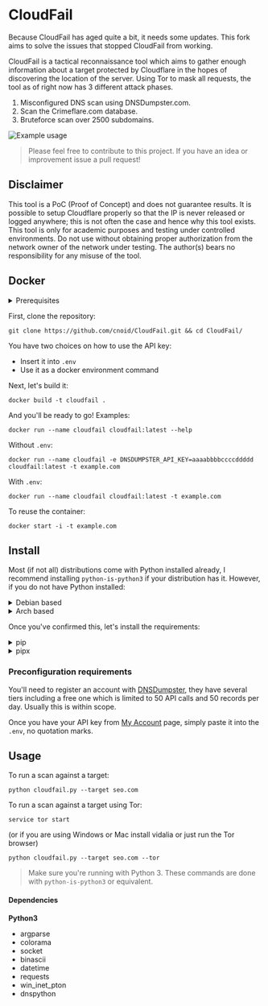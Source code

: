 # CloudFail
Because CloudFail has aged quite a bit, it needs some updates. This fork aims to solve the issues that stopped CloudFail from working.

CloudFail is a tactical reconnaissance tool which aims to gather enough information about a target protected by Cloudflare in the hopes of discovering the location of the server. Using Tor to mask all requests, the tool as of right now has 3 different attack phases.

1. Misconfigured DNS scan using DNSDumpster.com.
2. Scan the Crimeflare.com database.
3. Bruteforce scan over 2500 subdomains.

![Example usage](http://puu.sh/pq7vH/62d56aa41f.png "Example usage")

> Please feel free to contribute to this project. If you have an idea or improvement issue a pull request!

## Disclaimer
This tool is a PoC (Proof of Concept) and does not guarantee results.  It is possible to setup Cloudflare properly so that the IP is never released or logged anywhere; this is not often the case and hence why this tool exists.
This tool is only for academic purposes and testing  under controlled environments. Do not use without obtaining proper authorization
from the network owner of the network under testing.
The author(s) bears no responsibility for any misuse of the tool.

## Docker

<details><summary>Prerequisites</summary>
You'll need to register an account with [DNSDumpster](https://dnsdumpster.com/), they have several tiers including a free one which is limited to 50 API calls and 50 records per day. Usually this is within scope.


We'll need the API key from the [My Account](https://dnsdumpster.com/my-account/) page.
</details>

First, clone the repository:

```
git clone https://github.com/cnoid/CloudFail.git && cd CloudFail/
```

You have two choices on how to use the API key:
- Insert it into `.env`
- Use it as a docker environment command

Next, let's build it:

```
docker build -t cloudfail .
```

And you'll be ready to go!
Examples:

```
docker run --name cloudfail cloudfail:latest --help
```
Without `.env`:

```
docker run --name cloudfail -e DNSDUMPSTER_API_KEY=aaaabbbbccccddddd cloudfail:latest -t example.com
```

With `.env`:

```
docker run --name cloudfail cloudfail:latest -t example.com
```

To reuse the container:

```
docker start -i -t example.com
```

## Install
Most (if not all) distributions come with Python installed already, I recommend installing `python-is-python3` if your distribution has it. However, if you do not have Python installed:

<details><summary>Debian based</summary>
First we need to install pip3 for python3 dependencies:

```
sudo apt-get install python3-pip
```

If pip install fails, try installing `python3-setuptools`

```
sudo apt-get install python3-setuptools
```

Recommendation: Install `python-is-python3`

```
sudo apt-get install python-is-python3
```

</details>

<details><summary>Arch based</summary>
Arch should come with this installed by default, however, this installs both python3 and pip:

```
sudo pacman -Sy python-pip
```

If the pip install fails, make sure you have `python-setuptools`:

```
sudo pacman -Sy python-setuptools
```

In Arch, `python` is `python3` by default.

</details>

Once you've confirmed this, let's install the requirements:

<details><summary>pip</summary>
First, set up a virtual environment:

```
python -m venv venv/
```

Then source it:

```
source venv/bin/activate
```

Now we can install our requirements:

```
pip install -r requirements.txt
```

</details>

<details><summary>pipx</summary>

```
pipx install -r requirements
```

</details>

### Preconfiguration requirements
You'll need to register an account with [DNSDumpster](https://dnsdumpster.com/), they have several tiers including a free one which is limited to 50 API calls and 50 records per day. Usually this is within scope.


Once you have your API key from [My Account](https://dnsdumpster.com/my-account/) page, simply paste it into the `.env`, no quotation marks.

## Usage

To run a scan against a target:

```
python cloudfail.py --target seo.com
```

To run a scan against a target using Tor:

```
service tor start
```

(or if you are using Windows or Mac install vidalia or just run the Tor browser)

```
python cloudfail.py --target seo.com --tor
```

> Make sure you're running with Python 3. These commands are done with `python-is-python3` or equivalent.


#### Dependencies
**Python3**
* argparse
* colorama
* socket
* binascii
* datetime
* requests
* win_inet_pton
* dnspython
